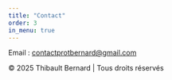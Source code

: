 ```yaml
---
title: "Contact"
order: 3
in_menu: true
---
```

Email : [contactprotbernard@gmail.com](mailto:contactprotbernard@gmail.com) 

© 2025 Thibault Bernard | Tous droits réservés 